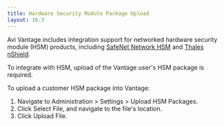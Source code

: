 ```yaml
---
title: Hardware Security Module Package Upload
layout: 16.3
---
```

Avi Vantage includes integration support for networked hardware security module (HSM) products, including <a href="/docs/16.3//avi-vantage-integration-with-safenet-network-hsm">SafeNet Network HSM</a> and <a href="/docs/16.3/thales-nshield-integration-2">Thales nShield</a>.

To integrate with HSM, upload of the Vantage user's HSM package is required.

To upload a customer HSM package into Vantage:
<ol> 
 <li>Navigate to Administration &gt; Settings &gt; Upload HSM Packages.</li> 
 <li>Click Select File, and navigate to the file's location.</li> 
 <li>Click Upload File.</li> 
</ol> 